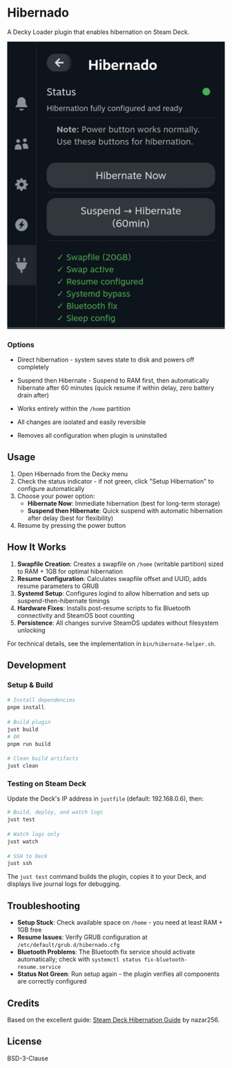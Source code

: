 # Hibernado

A Decky Loader plugin that enables hibernation on Steam Deck. 

![plugin ui](image.png)

###  Options
- Direct hibernation - system saves state to disk and powers off completely
- Suspend then Hibernate - Suspend to RAM first, then automatically hibernate after 60 minutes (quick resume if within delay, zero battery drain after)


- Works entirely within the `/home` partition
- All changes are isolated and easily reversible
- Removes all configuration when plugin is uninstalled

## Usage

1. Open Hibernado from the Decky menu
2. Check the status indicator - if not green, click "Setup Hibernation" to configure automatically
3. Choose your power option:
   - **Hibernate Now**: Immediate hibernation (best for long-term storage)
   - **Suspend then Hibernate**: Quick suspend with automatic hibernation after delay (best for flexibility)
4. Resume by pressing the power button

## How It Works

1. **Swapfile Creation**: Creates a swapfile on `/home` (writable partition) sized to RAM + 1GB for optimal hibernation
2. **Resume Configuration**: Calculates swapfile offset and UUID, adds resume parameters to GRUB
3. **Systemd Setup**: Configures logind to allow hibernation and sets up suspend-then-hibernate timings
4. **Hardware Fixes**: Installs post-resume scripts to fix Bluetooth connectivity and SteamOS boot counting
5. **Persistence**: All changes survive SteamOS updates without filesystem unlocking

For technical details, see the implementation in `bin/hibernate-helper.sh`.

## Development

### Setup & Build

```bash
# Install dependencies
pnpm install

# Build plugin
just build
# OR
pnpm run build

# Clean build artifacts
just clean
```

### Testing on Steam Deck

Update the Deck's IP address in `justfile` (default: 192.168.0.6), then:

```bash
# Build, deploy, and watch logs
just test

# Watch logs only
just watch

# SSH to Deck
just ssh
```

The `just test` command builds the plugin, copies it to your Deck, and displays live journal logs for debugging.

## Troubleshooting

- **Setup Stuck**: Check available space on `/home` - you need at least RAM + 1GB free
- **Resume Issues**: Verify GRUB configuration at `/etc/default/grub.d/hibernado.cfg`
- **Bluetooth Problems**: The Bluetooth fix service should activate automatically; check with `systemctl status fix-bluetooth-resume.service`
- **Status Not Green**: Run setup again - the plugin verifies all components are correctly configured

## Credits

Based on the excellent guide: [Steam Deck Hibernation Guide](https://github.com/nazar256/publications/blob/main/guides/steam-deck-hibernation.md) by nazar256.

## License

BSD-3-Clause

